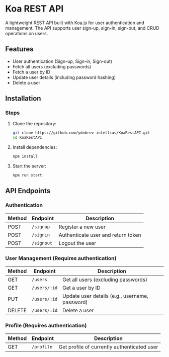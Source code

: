 # Koa REST API

A lightweight REST API built with Koa.js for user authentication and management. The API supports user sign-up, sign-in, sign-out, and CRUD operations on users.

## Features

- User authentication (Sign-up, Sign-in, Sign-out)
- Fetch all users (excluding passwords)
- Fetch a user by ID
- Update user details (including password hashing)
- Delete a user

## Installation

### Steps

1. Clone the repository:
   ```sh
   git clone https://github.com/ydobrev-intellias/KoaRestAPI.git
   cd KoaRestAPI
   ```
2. Install dependencies:

   ```sh
   npm install
   ```

3. Start the server:
   ```sh
   npm run start
   ```

## API Endpoints

### Authentication

| Method | Endpoint   | Description                        |
| ------ | ---------- | ---------------------------------- |
| POST   | `/signup`  | Register a new user                |
| POST   | `/signin`  | Authenticate user and return token |
| POST   | `/signout` | Logout the user                    |

### User Management (Requires authentication)

| Method | Endpoint     | Description                                    |
| ------ | ------------ | ---------------------------------------------- |
| GET    | `/users`     | Get all users (excluding passwords)            |
| GET    | `/users/:id` | Get a user by ID                               |
| PUT    | `/users/:id` | Update user details (e.g., username, password) |
| DELETE | `/users/:id` | Delete a user                                  |

### Profile (Requires authentication)

| Method | Endpoint   | Description                                 |
| ------ | ---------- | ------------------------------------------- |
| GET    | `/profile` | Get profile of currently authenticated user |
